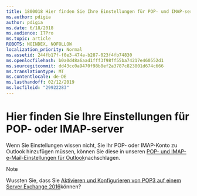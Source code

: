 ```yaml
---
title: 1800018 Hier finden Sie Ihre Einstellungen für POP- und IMAP-server
ms.author: pdigia
author: pdigia
ms.date: 6/18/2018
ms.audience: ITPro
ms.topic: article
ROBOTS: NOINDEX, NOFOLLOW
localization_priority: Normal
ms.assetid: 244fb17f-f0e3-474a-b287-023f4fb74830
ms.openlocfilehash: b0a0d48a6aad1fff3f98ff55ba74217e460552d1
ms.sourcegitcommit: dd43cc0a9470f98b8ef2a3787c823801d674c666
ms.translationtype: MT
ms.contentlocale: de-DE
ms.lasthandoff: 02/12/2019
ms.locfileid: "29922283"
---
```

# <a name="find-your-pop-or-imap-server-settings"></a>Hier finden Sie Ihre Einstellungen für POP- oder IMAP-server

Wenn Sie Einstellungen wissen nicht, Sie Ihr POP- oder IMAP-Konto zu Outlook hinzufügen müssen, können Sie diese in unseren [POP- und IMAP-e-Mail-Einstellungen für Outlook](https://support.office.com/article/8361e398-8af4-4e97-b147-6c6c4ac95353.aspx)nachschlagen.
  
> [!NOTE]
> Wussten Sie, dass Sie [Aktivieren und Konfigurieren von POP3 auf einem Server Exchange 2016](https://technet.microsoft.com/library/bb124934%28v=exchg.160%29.aspx)können? 
  

